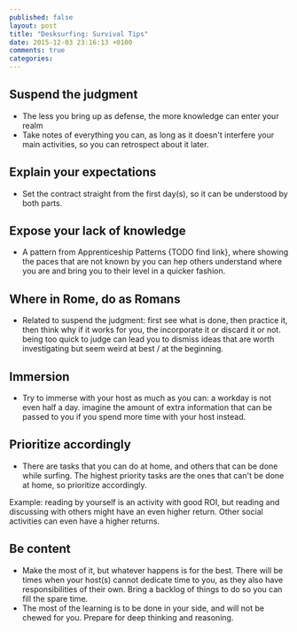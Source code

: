 ```yaml
---
published: false
layout: post
title: "Desksurfing: Survival Tips"
date: 2015-12-03 23:16:13 +0100
comments: true
categories: 
---
```


## Suspend the judgment

  * The less you bring up as defense, the more knowledge can enter your realm
  * Take notes of everything you can, as long as it doesn't interfere your main activities, so you can retrospect about it later.

## Explain your expectations

  * Set the contract straight from the first day(s), so it can be understood by both parts. 

## Expose your lack of knowledge

  * A pattern from Apprenticeship Patterns {TODO find link}, where showing the paces that are not known by you can hep others understand where you are and bring you to their level in a quicker fashion.

## Where in Rome, do as Romans 

  * Related to suspend the judgment:  first see what is done, then practice it, then think why if it works for you, the incorporate it or discard it or not. being too quick to judge can lead you to dismiss ideas that are worth investigating but seem weird at best / at the beginning. 

## Immersion

  * Try to immerse with your host as much as you can: a workday is not even half a day. imagine the amount of extra information that can be passed to you if you spend more time with your host instead.

## Prioritize accordingly

  * There are tasks that you can do at home, and others that can be done while surfing. The highest priority tasks are the ones that can't be done at home, so prioritize accordingly. 

  Example: reading by yourself is an activity with good ROI, but reading and discussing with others might have an even higher return. Other social activities can even have a higher returns.

## Be content

  * Make the most of it, but whatever happens is for the best. There will be times when your host(s) cannot dedicate time to you, as they also have responsibilities of their own. Bring a backlog of things to do so you can fill the spare time. 
  * The most of the learning is to be done in your side, and will not be chewed for you. Prepare for deep thinking and reasoning.
